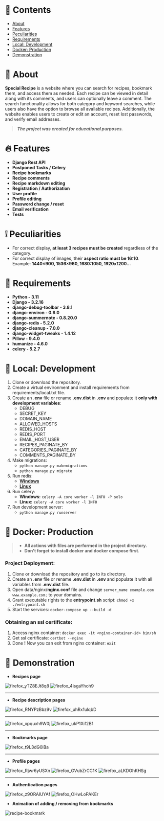 # 📖 Contents

<ul>
  <li><a href="#-about">About</a></li>
  <li><a href="#-features">Features</a></li>
  <li><a href="#-peculiarities">Peculiarities</a></li>
  <li><a href="#-requirements">Requirements</a></li>
  <li><a href="#-local-development">Local: Development</a></li>
  <li><a href="#-docker-production">Docker: Production</a></li>
  <li><a href="#-demonstration">Demonstration</a></li>
</ul>

# 📃 About

**Special Recipe** is a website where you can search for recipes, bookmark them, and access them as needed. Each recipe
can be viewed in detail along with its comments, and users can optionally leave a comment. The search functionality
allows for both category and keyword searches, while users also have the option to browse all available recipes.
Additionally, the website enables users to create or edit an account, reset lost passwords, and verify email addresses.

> ***The project was created for educational purposes.***

# 🔥 Features

* **Django Rest API**
* **Postponed Tasks / Celery**
* **Recipe bookmarks**
* **Recipe comments**
* **Recipe markdown editing**
* **Registration / Authorization**
* **User profile**
* **Profile editing**
* **Password change / reset**
* **Email verification**
* **Tests**

# ❕ Peculiarities

* For correct display, **at least 3 recipes must be created** regardless of the category.
* For correct display of images, their **aspect ratio must be 16:10**. Example: **1440×900, 1536×960, 1680:1050,
  1920x1200...**

# 📜 Requirements

* **Python - 3.11**
* **Django - 3.2.16**
* **django-debug-toolbar - 3.8.1**
* **django-environ - 0.9.0**
* **django-summernote - 0.8.20.0**
* **django-redis - 5.2.0**
* **django-cleanup - 7.0.0**
* **django-widget-tweaks - 1.4.12**
* **Pillow - 9.4.0**
* **humanize - 4.6.0**
* **celery - 5.2.7**

# 💽 Local: Development

1. Clone or download the repository.
2. Create a virtual environment and install requirements from requirements/local.txt file.
3. Create an **.env** file or rename **.env.dist** in **.env** and populate it **only with development variables**:
    * DEBUG
    * SECRET_KEY
    * DOMAIN_NAME
    * ALLOWED_HOSTS
    * REDIS_HOST
    * REDIS_PORT
    * EMAIL_HOST_USER
    * RECIPES_PAGINATE_BY
    * CATEGORIES_PAGINATE_BY
    * COMMENTS_PAGINATE_BY
4. Make migrations:
    * `python manage.py makemigrations`
    * `python manage.py migrate`
5. Run redis:
    * [**Windows**](https://github.com/microsoftarchive/redis/releases)
    * [**Linux**](https://www.digitalocean.com/community/tutorials/how-to-install-and-secure-redis-on-ubuntu-22-04)
6. Run celery:
    * **Windows:** `celery -A core worker -l INFO -P solo`
    * **Linux:** `celery -A core worker -l INFO`
7. Run development server:
    * `python manage.py runserver`

# 🐳 Docker: Production

> * **All actions with files are performed in the project directory.**
> * **Don't forget to install docker and docker compose first.**

### Project Deployment:

1. Clone or download the repository and go to its directory.
2. Create an **.env** file or rename **.env.dist** in **.env** and populate it with all variables from **.env.dist**
   file.
3. Open data/nginx/**nginx.conf** file and change `server_name example.com www.example.com;` to your domains.
4. Grant executable rights to the **entrypoint.sh** script: `chmod +x ./entrypoint.sh`
5. Start the services: `docker-compose up --build -d`

### Obtaining an ssl certificate:

1. Access nginx container: `docker exec -it <nginx-container-id> bin/sh`
2. Get ssl certificate: `certbot --nginx`
3. Done ! Now you can exit from nginx container: `exit`

# 🌄 Demonstration

* **Recipes page**

![firefox_yTZ8EJt8q8](https://user-images.githubusercontent.com/97694131/228911580-e0814d70-2006-420e-955d-25ee7ea6ee0a.jpg)
![firefox_4isgaYhoh9](https://user-images.githubusercontent.com/97694131/229195293-cb6d7a62-00a6-4b3c-a5b1-4df77e45527f.png)
<hr>

* **Recipe description pages**

![firefox_RNYPzBbz9v](https://user-images.githubusercontent.com/97694131/229228829-e268ba81-0a81-45cf-a75e-499face2f4e1.png)
![firefox_uhRx1ulqbD](https://user-images.githubusercontent.com/97694131/229228840-fecdb5ba-a536-4ff0-9562-4701f4f67b92.png)
<hr>

![firefox_xpquxh9W0j](https://user-images.githubusercontent.com/97694131/229228895-8dec7d6c-e270-4704-9165-550c2541963a.png)
![firefox_ukP1Xif2Bf](https://user-images.githubusercontent.com/97694131/229228903-47c32fc9-215a-4d47-b4bc-abe9304253e0.png)
<hr>


* **Bookmarks page**

![firefox_t9L3dG0iBa](https://user-images.githubusercontent.com/97694131/222557584-4e93b400-62d9-4954-8154-fd2b1eff4a92.png)
<hr>

* **Profile pages**

![firefox_Rjwr6yUSXn](https://user-images.githubusercontent.com/97694131/228260132-94c3b088-46b7-4188-8f1b-a2279133ea9b.png)
![firefox_GVubZrCC1K](https://user-images.githubusercontent.com/97694131/228260184-ba6e80e7-1351-4273-9383-6293d5b673f1.png)
![firefox_aLKDOhKHSg](https://user-images.githubusercontent.com/97694131/228260189-13084b42-4231-4a65-8e80-e00b01a76e3f.png)
<hr>

* **Authentication pages**

![firefox_z9ORAIUYAf](https://user-images.githubusercontent.com/97694131/220067677-08dd1c7c-29a9-45db-9bb5-24f453c1e017.png)
![firefox_OHwLoPAKEr](https://user-images.githubusercontent.com/97694131/220067688-9b4f426a-edc5-4aba-baab-b6756febe96e.png)

* **Animation of adding / removing from bookmarks**

![recipe-bookmark](https://user-images.githubusercontent.com/97694131/230775473-fe5bfe8b-1d1a-4128-bb50-ea247fadea74.gif)
